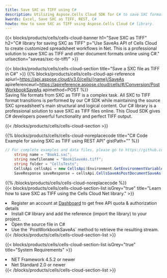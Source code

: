 ```yaml
---
title: Save SXC as TIFF using C# 
description: Utilizing Aspose.Cells Cloud SDK for C# to save SXC format file as TIFF format file. 
kwords: Excel, Save SXC as TIFF, REST, C#
howto: How to save SXC as TIFF using Aspose.Cells Cloud C# library.
---
```



{{< blocks/products/cells/cells-cloud-banner h1="Save SXC as TIFF" h2="C# library for saving SXC as TIFF" p="Use SaveAs API of Cells Cloud to create customized spreadsheet workflows in Net. This is a professional solution to save SXC as TIFF and other document formats online using C#." urlsection="saveas/sxc-to-tiff/" >}}

{{< blocks/products/cells/cells-cloud-section  title="Save a SXC file as TIFF in C#" >}}
{{% blocks/products/cells/cells-cloud-api-reference  apiurl=https://api.aspose.cloud/v3.0/cells/{name}/SaveAs  apireferenceurl=https://apireference.aspose.cloud/cells/#/Conversion/PostWorkbookSaveAs  apimethod=POST %}}
<br/>
Saving file formats from SXC as TIFF is a complex task. All SXC to TIFF format transitions is performed by our C# SDK while maintaining the source SXC spreadsheet's main structural and logical content. Our C# library is a professional solution to save SXC as TIFF files online. This Cloud SDK gives C# developers powerful functionality and perfect TIFF output.

{{< /blocks/products/cells/cells-cloud-section >}}

{{% blocks/products/cells/cells-cloud-noreplacecode title="C# Code Example for saving SXC as TIFF using REST API" gistPath="" %}}
  
```cs
// For complete examples and data files, please go to https://github.com/aspose-cells-cloud/aspose-cells-cloud-dotnet/
    string name = "Book1.sxc";
    string newfilename = "Book1SaveAs.tiff";
    string folder = "CellsTests";
    CellsApi cellsApi = new CellsApi(Environment.GetEnvironmentVariable("ProductClientId"), Environment.GetEnvironmentVariable("ProductClientSecret"));
    SaveResponse saveResponse = cellsApi.CellsSaveAsPostDocumentSaveAs(name, null, newfilename, null,null,folder);
```
  
{{% /blocks/products/cells/cells-cloud-noreplacecode  %}}
<br/>
{{< blocks/products/cells/cells-cloud-section-list isGrey="true"  title="Learn how to save SXC as TIFF using the Cells Cloud Net library." >}}
<li>Register an account at <a href="https://dashboard.aspose.cloud/">Dashboard</a> to get free API quota & authorization details</li>
<li>Install C# library and add the reference (import the library) to your project.</li>
<li>Open the source file in C#</li>
<li>Use the `PostWorkbookSaveAs` method to retrieve the resulting stream.</li>
{{< /blocks/products/cells/cells-cloud-section-list >}}

{{< blocks/products/cells/cells-cloud-section-list isGrey="true"  title="System Requirements" >}}
<li>NET Framework 4.5.2 or newer</li>
<li>Net Standard 2.0 or newer</li>
{{< /blocks/products/cells/cells-cloud-section-list >}}
